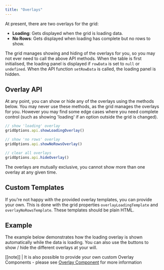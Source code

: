 ```yaml
---
title: "Overlays"
---
```


At present, there are two overlays for the grid:

- **Loading**: Gets displayed when the grid is loading data.
- **No Rows**: Gets displayed when loading has complete but no rows to show.

The grid manages showing and hiding of the overlays for you, so you may not ever need to call the above API methods. When the table is first initialised, the loading panel is displayed if `rowData` is set to `null` or `undefined`. When the API function `setRowData` is called, the loading panel is hidden.

## Overlay API

At any point, you can show or hide any of the overlays using the methods below. You may never use these methods, as the grid manages the overlays for you. However you may find some edge cases where you need complete control (such as showing 'loading' if an option outside the grid is changed).

```js
// show 'loading' overlay
gridOptions.api.showLoadingOverlay()

// show 'no rows' overlay
gridOptions.api.showNoRowsOverlay()

// clear all overlays
gridOptions.api.hideOverlay()
```
The overlays are mutually exclusive, you cannot show more than one overlay at any given time.

## Custom Templates

If you're not happy with the provided overlay templates, you can provide your own. This is done with the grid properties `overlayLoadingTemplate` and `overlayNoRowsTemplate`. These templates should be plain HTML.

## Example

The example below demonstrates how the loading overlay is shown automatically while the data is loading. You can also use the buttons to show / hide the different overlays at your will.

<grid-example title='Overlays' name='overlays' type='generated' options='{ "exampleHeight": 580 }'></grid-example>

[[note]]
| It is also possible to provide your own custom Overlay Components - please see [Overlay Component](../component-overlay/) for more information

